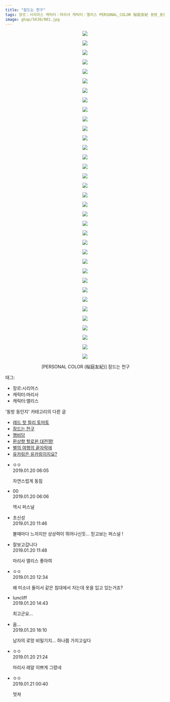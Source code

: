 ```yaml
---
title: "잠드는 천구"
tags: 장르：시리어스 캐릭터：마리사 캐릭터：앨리스 PERSONAL_COLOR 桜庭友紀 동방_동인지
image: ghap/5630/001.jpg
---
```

<div class="article">
<p style="text-align: center; clear: none; float: none;"><img src="{{ site.nasurl }}/ghap/5630/001.jpg"/></p>
<p style="text-align: center; clear: none; float: none;"><img src="{{ site.nasurl }}/ghap/5630/002.jpg"/></p>
<p style="text-align: center; clear: none; float: none;"><img src="{{ site.nasurl }}/ghap/5630/003.jpg"/></p>
<p style="text-align: center; clear: none; float: none;"><img src="{{ site.nasurl }}/ghap/5630/004.jpg"/></p>
<p style="text-align: center; clear: none; float: none;"><img src="{{ site.nasurl }}/ghap/5630/005.jpg"/></p>
<p style="text-align: center; clear: none; float: none;"><img src="{{ site.nasurl }}/ghap/5630/006.jpg"/></p>
<p style="text-align: center; clear: none; float: none;"><img src="{{ site.nasurl }}/ghap/5630/007.jpg"/></p>
<p style="text-align: center; clear: none; float: none;"><img src="{{ site.nasurl }}/ghap/5630/008.jpg"/></p>
<p style="text-align: center; clear: none; float: none;"><img src="{{ site.nasurl }}/ghap/5630/009.jpg"/></p>
<p style="text-align: center; clear: none; float: none;"><img src="{{ site.nasurl }}/ghap/5630/010.jpg"/></p>
<p style="text-align: center; clear: none; float: none;"><img src="{{ site.nasurl }}/ghap/5630/011.jpg"/></p>
<p style="text-align: center; clear: none; float: none;"><img src="{{ site.nasurl }}/ghap/5630/012.jpg"/></p>
<p style="text-align: center; clear: none; float: none;"><img src="{{ site.nasurl }}/ghap/5630/013.jpg"/></p>
<p style="text-align: center; clear: none; float: none;"><img src="{{ site.nasurl }}/ghap/5630/014.jpg"/></p>
<p style="text-align: center; clear: none; float: none;"><img src="{{ site.nasurl }}/ghap/5630/015.jpg"/></p>
<p style="text-align: center; clear: none; float: none;"><img src="{{ site.nasurl }}/ghap/5630/016.jpg"/></p>
<p style="text-align: center; clear: none; float: none;"><img src="{{ site.nasurl }}/ghap/5630/017.jpg"/></p>
<p style="text-align: center; clear: none; float: none;"><img src="{{ site.nasurl }}/ghap/5630/018.jpg"/></p>
<p style="text-align: center; clear: none; float: none;"><img src="{{ site.nasurl }}/ghap/5630/019.jpg"/></p>
<p style="text-align: center; clear: none; float: none;"><img src="{{ site.nasurl }}/ghap/5630/020.jpg"/></p>
<p style="text-align: center; clear: none; float: none;"><img src="{{ site.nasurl }}/ghap/5630/021.jpg"/></p>
<p style="text-align: center; clear: none; float: none;"><img src="{{ site.nasurl }}/ghap/5630/022.jpg"/></p>
<p style="text-align: center; clear: none; float: none;"><img src="{{ site.nasurl }}/ghap/5630/023.jpg"/></p>
<p style="text-align: center; clear: none; float: none;"><img src="{{ site.nasurl }}/ghap/5630/024.jpg"/></p>
<p style="text-align: center; clear: none; float: none;"><img src="{{ site.nasurl }}/ghap/5630/025.jpg"/></p>
<p style="text-align: center; clear: none; float: none;"><img src="{{ site.nasurl }}/ghap/5630/026.jpg"/></p>
<p style="text-align: center; clear: none; float: none;"><img src="{{ site.nasurl }}/ghap/5630/027.jpg"/></p>
<p style="text-align: center; clear: none; float: none;"><img src="{{ site.nasurl }}/ghap/5630/028.jpg"/></p>
<p style="text-align: center; clear: none; float: none;"><img src="{{ site.nasurl }}/ghap/5630/029.jpg"/></p>
<p style="text-align: center; clear: none; float: none;"><img src="{{ site.nasurl }}/ghap/5630/030.jpg"/></p>
<p style="text-align: center; clear: none; float: none;"><img src="{{ site.nasurl }}/ghap/5630/031.jpg"/></p>
<p style="text-align: center; clear: none; float: none;"><img src="{{ site.nasurl }}/ghap/5630/032.jpg"/></p>
<p style="text-align: center; clear: none; float: none;"><img src="{{ site.nasurl }}/ghap/5630/033.jpg"/></p>
<p style="text-align: center; clear: none; float: none;"><img src="{{ site.nasurl }}/ghap/5630/034.jpg"/></p>
<p style="text-align: center; clear: none; float: none;"><img src="{{ site.nasurl }}/ghap/5630/035.jpg"/></p>
<p style="text-align: center; clear: none; float: none;"> [PERSONAL COLOR (桜庭友紀)] 잠드는 천구</p>
</div><div class="tagTrail">
<p>태그: </p>
<ul>
<li>장르:시리어스</li>
<li>캐릭터:마리사</li>
<li>캐릭터:앨리스</li>
</ul>
</div><div class="another">
<p>'동방 동인지' 카테고리의 다른 글</p>
<ul>
<li><a href="/2019-01-20-ghap_5631">레드 핫 칠리 토마토</a></li>
<li><a href="/2019-01-20-ghap_5630">잠드는 천구</a></li>
<li><a href="/2019-01-19-ghap_5629">행비담</a></li>
<li><a href="/2019-01-18-ghap_5628">환상향 할로윈 대전쟁!</a></li>
<li><a href="/2019-01-16-ghap_5595">별의 여행의 끝자락에</a></li>
<li><a href="/2019-01-15-ghap_5588">유카링은 유카링이지요?</a></li>
</ul>
</div><div class="comment">
<ul>
<li class="cb_thumb_off" id="comment15415318">
<div class="cb_comment_area">
<div class="cb_info_area">
<div class="cb_section">
<span class="cb_nick_name">ㅇㅇ</span>
</div>
<div class="cb_section">
<span class="cb_date">2019.01.20 06:05 </span>
</div>
</div>
<div class="cb_dsc_comment">
<p class="cb_dsc">
											자연스럽게 동침
										</p>
</div>
</div></li>
<li class="cb_thumb_off" id="comment15415320">
<div class="cb_comment_area">
<div class="cb_info_area">
<div class="cb_section">
<span class="cb_nick_name">00</span>
</div>
<div class="cb_section">
<span class="cb_date">2019.01.20 06:06 </span>
</div>
</div>
<div class="cb_dsc_comment">
<p class="cb_dsc">
											역시 퍼스널
										</p>
</div>
</div></li>
<li class="cb_thumb_off" id="comment15415427">
<div class="cb_comment_area">
<div class="cb_info_area">
<div class="cb_section">
<span class="cb_nick_name">초신성</span>
</div>
<div class="cb_section">
<span class="cb_date">2019.01.20 11:46 </span>
</div>
</div>
<div class="cb_dsc_comment">
<p class="cb_dsc">
											볼때마다 느끼지만 상상력이 뛰어나신듯... 믿고보는 퍼스널 !
										</p>
</div>
</div></li>
<li class="cb_thumb_off" id="comment15415428">
<div class="cb_comment_area">
<div class="cb_info_area">
<div class="cb_section">
<span class="cb_nick_name">잘보고갑니다</span>
</div>
<div class="cb_section">
<span class="cb_date">2019.01.20 11:48 </span>
</div>
</div>
<div class="cb_dsc_comment">
<p class="cb_dsc">
											마리사 앨리스 좋아여
										</p>
</div>
</div></li>
<li class="cb_thumb_off" id="comment15415463">
<div class="cb_comment_area">
<div class="cb_info_area">
<div class="cb_section">
<span class="cb_nick_name">ㅇㅇ</span>
</div>
<div class="cb_section">
<span class="cb_date">2019.01.20 12:34 </span>
</div>
</div>
<div class="cb_dsc_comment">
<p class="cb_dsc">
											왜 미소녀 둘이서 같은 침대에서 자는데 옷을 입고 있는거죠?
										</p>
</div>
</div></li>
<li class="cb_thumb_off" id="comment15415517">
<div class="cb_comment_area">
<div class="cb_info_area">
<div class="cb_section">
<span class="cb_nick_name">luncliff</span>
</div>
<div class="cb_section">
<span class="cb_date">2019.01.20 14:43 </span>
</div>
</div>
<div class="cb_dsc_comment">
<p class="cb_dsc">
											최고군요... 
										</p>
</div>
</div></li>
<li class="cb_thumb_off" id="comment15415579">
<div class="cb_comment_area">
<div class="cb_info_area">
<div class="cb_section">
<span class="cb_nick_name">음...</span>
</div>
<div class="cb_section">
<span class="cb_date">2019.01.20 16:10 </span>
</div>
</div>
<div class="cb_dsc_comment">
<p class="cb_dsc">
											남자의 로망 비밀기지... 하나쯤 가지고싶다
										</p>
</div>
</div></li>
<li class="cb_thumb_off" id="comment15415811">
<div class="cb_comment_area">
<div class="cb_info_area">
<div class="cb_section">
<span class="cb_nick_name">ㅇㅇ</span>
</div>
<div class="cb_section">
<span class="cb_date">2019.01.20 21:24 </span>
</div>
</div>
<div class="cb_dsc_comment">
<p class="cb_dsc">
											마리사 레알 이쁘게 그렸네
										</p>
</div>
</div></li>
<li class="cb_thumb_off" id="comment15416011">
<div class="cb_comment_area">
<div class="cb_info_area">
<div class="cb_section">
<span class="cb_nick_name">ㅇㅇ</span>
</div>
<div class="cb_section">
<span class="cb_date">2019.01.21 00:40 </span>
</div>
</div>
<div class="cb_dsc_comment">
<p class="cb_dsc">
											멋져
										</p>
</div>
</div></li>
</ul>
</div>